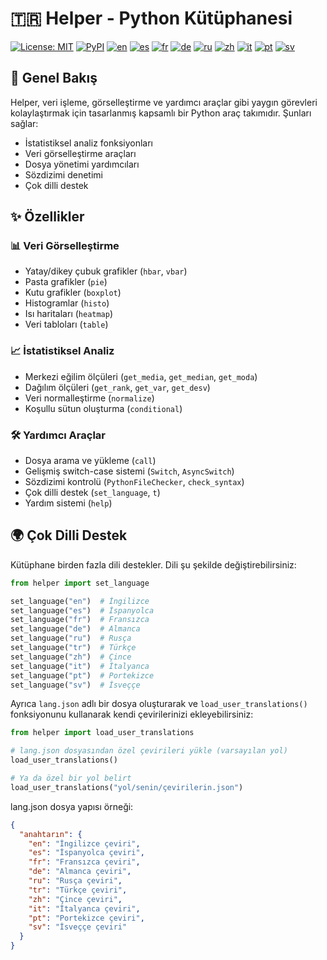 # 🇹🇷 Helper - Python Kütüphanesi

[![License: MIT](https://img.shields.io/badge/License-MIT-yellow.svg)](LICENSE)
[![PyPI](https://img.shields.io/pypi/v/pyhelper-tools-jbhm?style=for-the-badge&label=PyPI&color=blue)](https://pypi.org/project/pyhelper-tools-jbhm/)
[![en](https://img.shields.io/badge/lang-en-red.svg)](README.md)
[![es](https://img.shields.io/badge/lang-es-yellow.svg)](README.es.md)
[![fr](https://img.shields.io/badge/lang-fr-blue.svg)](README.fr.md)
[![de](https://img.shields.io/badge/lang-de-green.svg)](README.de.md)
[![ru](https://img.shields.io/badge/lang-ru-purple.svg)](README.ru.md)
[![zh](https://img.shields.io/badge/lang-zh-black.svg)](README.zh.md)
[![it](https://img.shields.io/badge/lang-it-lightgrey.svg)](README.it.md)
[![pt](https://img.shields.io/badge/lang-pt-brightgreen.svg)](README.pt.md)
[![sv](https://img.shields.io/badge/lang-sv-blue.svg)](README.sv.md)

## 📖 Genel Bakış

Helper, veri işleme, görselleştirme ve yardımcı araçlar gibi yaygın görevleri kolaylaştırmak için tasarlanmış kapsamlı bir Python araç takımıdır. Şunları sağlar:

- İstatistiksel analiz fonksiyonları
- Veri görselleştirme araçları
- Dosya yönetimi yardımcıları
- Sözdizimi denetimi
- Çok dilli destek

## ✨ Özellikler

### 📊 Veri Görselleştirme

- Yatay/dikey çubuk grafikler (`hbar`, `vbar`)
- Pasta grafikler (`pie`)
- Kutu grafikler (`boxplot`)
- Histogramlar (`histo`)
- Isı haritaları (`heatmap`)
- Veri tabloları (`table`)

### 📈 İstatistiksel Analiz

- Merkezi eğilim ölçüleri (`get_media`, `get_median`, `get_moda`)
- Dağılım ölçüleri (`get_rank`, `get_var`, `get_desv`)
- Veri normalleştirme (`normalize`)
- Koşullu sütun oluşturma (`conditional`)

### 🛠 Yardımcı Araçlar

- Dosya arama ve yükleme (`call`)
- Gelişmiş switch-case sistemi (`Switch`, `AsyncSwitch`)
- Sözdizimi kontrolü (`PythonFileChecker`, `check_syntax`)
- Çok dilli destek (`set_language`, `t`)
- Yardım sistemi (`help`)

## 🌍 Çok Dilli Destek

Kütüphane birden fazla dili destekler. Dili şu şekilde değiştirebilirsiniz:

```python
from helper import set_language

set_language("en")  # İngilizce
set_language("es")  # İspanyolca
set_language("fr")  # Fransızca
set_language("de")  # Almanca
set_language("ru")  # Rusça
set_language("tr")  # Türkçe
set_language("zh")  # Çince
set_language("it")  # İtalyanca
set_language("pt")  # Portekizce
set_language("sv")  # İsveççe
```

Ayrıca `lang.json` adlı bir dosya oluşturarak ve `load_user_translations()` fonksiyonunu kullanarak kendi çevirilerinizi ekleyebilirsiniz:

```python
from helper import load_user_translations

# lang.json dosyasından özel çevirileri yükle (varsayılan yol)
load_user_translations()

# Ya da özel bir yol belirt
load_user_translations("yol/senin/çevirilerin.json")
```

lang.json dosya yapısı örneği:

```json
{
  "anahtarın": {
    "en": "İngilizce çeviri",
    "es": "İspanyolca çeviri",
    "fr": "Fransızca çeviri",
    "de": "Almanca çeviri",
    "ru": "Rusça çeviri",
    "tr": "Türkçe çeviri",
    "zh": "Çince çeviri",
    "it": "İtalyanca çeviri",
    "pt": "Portekizce çeviri",
    "sv": "İsveççe çeviri"
  }
}
```
